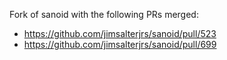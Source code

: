 Fork of sanoid with the following PRs merged:

- https://github.com/jimsalterjrs/sanoid/pull/523
- https://github.com/jimsalterjrs/sanoid/pull/699
